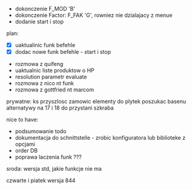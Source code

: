 - dokonczenie F_MOD 'B'
- dokonczenie Factor: F_FAK 'G', rowniez nie dzialajacy z menue
- dodanie start i stop

plan:
- [x] uaktualinic funk befehle
- [x] dodac nowe funk befehle - start i stop
- rozmowa z quifeng
- uaktualnic liste produktow o HP
- resolution parametr evaluate
- rozmowa z nico nt funk
- rozmowa z gottfried nt marcom


prywatne:
ks przyszlosc
zamowic elementy do plytek
poszukac basenu alternatywy
na 17 i 18 do przystani szkraba

nice to have:
- podsumowanie todo
- dokumentacja do schnittstelle - zrobic konfiguratora lub biblioteke z opcjami
- order DB
- poprawa laczenia funk ???



sroda:
wersja std, jakie funkcje nie ma

czwarte i piatek wersja 844
